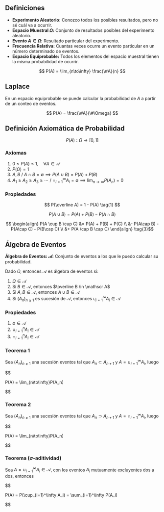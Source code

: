## Definiciones

- **Experimento Aleatorio:** Conozco todos los posibles resultados, pero no sé cuál va a ocurrir.
- **Espacio Muestral $\Omega$:** Conjunto de resultados posibles del experimento aleatorio.
- **Evento $A \in \Omega$:** Resultado particular del experimento.
- **Frecuencia Relativa:** Cuantas veces ocurre un evento particular en un número determinado de eventos.
- **Espacio Equiprobable:** Todos los elementos del espacio muestral tienen la misma probabilidad de ocurrir.

$$
P(A) = \lim_{n\to\infty} \frac{\#A}{n}
$$

## Laplace

En un espacio equiprobable se puede calcular la probabilidad de $A$ a partir de un conteo de eventos.

$$
P(A) = \frac{\#A}{\#\Omega}
$$

## Definición Axiomática de Probabilidad

$$
P(A) : \Omega \to [0,1]
$$

### Axiomas

1. $0 \leq P(A) \leq 1, \quad \forall A\in \mathscr A$
2. $P(\Omega) = 1$
3. $A, B \ /\  A\cap B = \emptyset \implies P(A\cup B) = P(A) + P(B)$
4. $A_1 \geq A_2 \geq A_3 \geq\cdots \  / \ \cap_{i=1}^\infty A_i = \emptyset \implies \lim_{n\to\infty} P(A_n) = 0$

### Propiedades

$$
P(\overline A) = 1 - P(A) \tag{1}
$$

$$
P(A \cup B) = P(A) + P(B) - P(A\cap B) \tag{2}
$$

$$
\begin{align}
P(A \cup B \cup C) &= P(A) + P(B) + P(C) \\
&- P(A\cap B) - P(A\cap C) - P(B\cap C) \\
&+ P(A \cap B \cap C)
\end{align} \tag{3}$$

## Álgebra de Eventos

**Álgebra de Eventos: $\mathscr A$:** Conjunto de eventos a los que le puedo calcular su probabilidad.

Dado $\Omega$, entonces $\mathscr A$ es álgebra de eventos si:

1. $\Omega \in \mathscr A$
2. Si $B \in \mathscr A$, entonces $\overline B \in \mathscr A$
3. Si $A, B \in \mathscr A$, entonces $A \cup B \in \mathscr A$
4. Si $(A_n)_{n \geq 1}$ es sucesión de $\mathscr A$, entonces $\cup_{i=1}^\infty A_i \in \mathscr A$

### Propiedades

1. $\emptyset \in \mathscr A$
2. $\cup_{i=1}^n A_i \in \mathscr A$
3. $\cap_{i=1}^n A_i \in \mathscr A$

### Teorema 1

Sea $(A_n)_{n \geq 1}$ una sucesión eventos tal que $A_n \subset A_{n+1}$ y $A = \cup_{i=1}^\infty A_i$, luego

$$

P(A) = \lim_{n\to\infty}P(A_n)

$$

### Teorema 2

Sea $(A_n)_{n \geq 1}$ una sucesión eventos tal que $A_n \supset A_{n+1}$ y $A = \cap_{i=1}^\infty A_i$, luego

$$

 P(A) = \lim_{n\to\infty}P(A_n)

$$

### Teorema ($\sigma$-aditividad)

Sea $A = \cup_{i=1}^\infty A_i \in \mathscr A$, con los eventos $A_i$ mutuamente excluyentes dos a dos, entonces

$$

P(A) = P(\cup_{i=1}^\infty A_i) = \sum_{i=1}^\infty P(A_i)

$$
